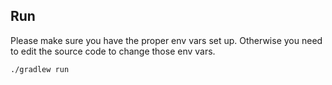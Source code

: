 ## Run

Please make sure you have the proper env vars set up. Otherwise you need to edit the source code to change those env vars.

```
./gradlew run
```
